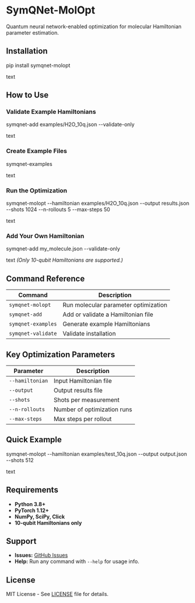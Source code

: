 # SymQNet-MolOpt

Quantum neural network-enabled optimization for molecular Hamiltonian parameter estimation.

## Installation

pip install symqnet-molopt

text

## How to Use

### Validate Example Hamiltonians
symqnet-add examples/H2O_10q.json --validate-only

text

### Create Example Files
symqnet-examples

text

### Run the Optimization
symqnet-molopt
--hamiltonian examples/H2O_10q.json
--output results.json
--shots 1024
--n-rollouts 5
--max-steps 50

text

### Add Your Own Hamiltonian
symqnet-add my_molecule.json --validate-only

text
*(Only 10-qubit Hamiltonians are supported.)*

## Command Reference

| Command            | Description                                  |
|--------------------|----------------------------------------------|
| `symqnet-molopt`   | Run molecular parameter optimization         |
| `symqnet-add`      | Add or validate a Hamiltonian file           |
| `symqnet-examples` | Generate example Hamiltonians                |
| `symqnet-validate` | Validate installation                        |

## Key Optimization Parameters

| Parameter      | Description                |
|----------------|---------------------------|
| `--hamiltonian`| Input Hamiltonian file    |
| `--output`     | Output results file       |
| `--shots`      | Shots per measurement     |
| `--n-rollouts` | Number of optimization runs|
| `--max-steps`  | Max steps per rollout     |

## Quick Example

symqnet-molopt --hamiltonian examples/test_10q.json --output output.json --shots 512

text

## Requirements

- **Python 3.8+**
- **PyTorch 1.12+**
- **NumPy, SciPy, Click**
- **10-qubit Hamiltonians only**

## Support

- **Issues:** [GitHub Issues](https://github.com/YTomar79/symqnet-molopt/issues)
- **Help:** Run any command with `--help` for usage info.

## License

MIT License - See [LICENSE](LICENSE) file for details.
